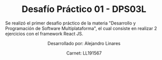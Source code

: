 <h1 align="center">Desafío Práctico 01 - DPS03L</h1>

<p align="left">Se realizó el primer desafío práctico de la materia "Desarrollo y Programación de Software Multiplataforma", el cual consiste en
realizar 2 ejercicios con el framework React JS.</p>

<p align="center">Desarrollado por: Alejandro Linares</p>
<p align="center">Carnet: LL191567</p>

